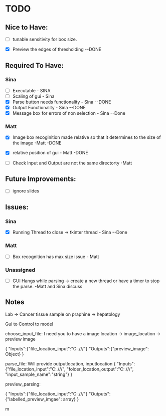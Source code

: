 # TODO

## Nice to Have: 

* [ ] tunable sensitivity for box size. 
* [X] Preview the edges of thresholding --DONE



## Required To Have:
### Sina

- [ ] Executable - SINA
- [ ] Scaling of gui -  Sina
- [X] Parse button needs functionality - Sina --DONE
- [X] Output Functionality - Sina --DONE
- [X] Message box for errors of non selection - Sina --Done

### Matt
- [X] Image box recoginition made relative so that it determines to the size of the image -Matt -DONE
- [X] relative position of gui - Matt -DONE
- [ ] Check Input and Output are not the same directorty -Matt



## Future Improvements:
- [ ] ignore slides


## Issues:

### Sina
- [X] Running Thread to close -> tkinter thread - Sina --Done
### Matt
- [ ] Box recognition has max size issue - Matt

### Unassigned
- [ ] GUI Hangs while parsing -> create a new thread or have a timer to stop the parse. -Matt and Sina discuss 


## Notes
Lab -> Cancer 
tissue sample on praphine -> hepatology


Gui to Control to model

choose_input_file:
I need you to have a image location -> image_location -> preview image

{
    "Inputs":{"file_location_input":"C:.///"}
    "Outputs":{"preview_image": Object}
}

parse_file:
Will provide outputlocation, inputlocation
{
    "Inputs":{"file_location_input":"C:.///",
                "folder_location_output":"C:.///",
                "input_sample_name":"string"}
}

preview_parsing:

{
    "Inputs":{"file_location_input":"C:.///"}
    "Outputs":{"labelled_preview_imgae": array}
}






m